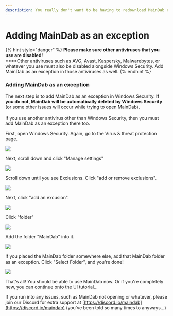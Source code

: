 ```yaml
---
description: You really don't want to be having to redownload MainDab every single time.
---
```


# Adding MainDab as an exception

{% hint style="danger" %}
**Please make sure other antiviruses that you use are disabled!**\
****Other antiviruses such as AVG, Avast, Kaspersky, Malwarebytes, or whatever you use must also be disabled alongside Windows Security. Add MainDab as an exception in those antiviruses as well.
{% endhint %}

### Adding MainDab as an exception

The next step is to add MainDab as an exception in Windows Security. **If you do not, MainDab will be automatically deleted by Windows Security** (or some other issues will occur while trying to open MainDab)**.** \
\
If you use another antivirus other than Windows Security, then you must add MainDab as an exception there too.

First, open Windows Security. Again, go to the Virus & threat protection page.

![](../.gitbook/assets/ApplicationFrameHost\_QcJo4ReTjf.png)

Next, scroll down and click "Manage settings"

![](../.gitbook/assets/ApplicationFrameHost\_qv4Ejdj5yc.png)

Scroll down until you see Exclusions. Click "add or remove exclusions".

![](../.gitbook/assets/ApplicationFrameHost\_1gOVaUIJaX.png)

Next, click "add an excusion".

![](../.gitbook/assets/ApplicationFrameHost\_rCw70sDJeR.png)

Click "folder"

![](../.gitbook/assets/ApplicationFrameHost\_EoZs3sPh1D.png)

Add the folder "MainDab" into it.&#x20;

![](../.gitbook/assets/PickerHost\_ulnObqJalj.png)

If you placed the MainDab folder somewhere else, add that MainDab folder as an exception. Click "Select Folder", and you're done!

![](../.gitbook/assets/ApplicationFrameHost\_fVaV1KENXA.png)

That's all! You should be able to use MainDab now. Or if you're completely new, you can continue onto the UI tutorial...

If you run into any issues, such as MainDab not opening or whatever, please join our Discord for extra support at [https://discord.io/maindab](https://discord.io/maindab) (you've been told so many times to anyways...)
